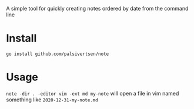 A simple tool for quickly creating notes ordered by date from the command line

# Install
`go install github.com/palsivertsen/note`

# Usage
`note -dir . -editor vim -ext md my-note` will open a file in vim named something like `2020-12-31-my-note.md`
